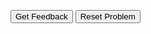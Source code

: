 <div id="websiteName-sortableTrash" class="sortable-code"></div> 
<div id="websiteName-sortable" class="sortable-code"></div> 
<div style="clear:both;"></div> 
<p> 
    <input id="websiteName-feedbackLink" value="Get Feedback" type="button" /> 
    <input id="websiteName-newInstanceLink" value="Reset Problem" type="button" /> 
</p> 
<script type="text/javascript"> 
(function(){
  var initial = "site = &quot;https://replit.com/&quot;\n" +
    "doubleSlash = site.index(&quot;//&quot;)\n" +
    "firstSlash = site.index(&quot;/&quot;,doubleSlash+2)\n" +
    "siteName = site[doubleSlash+2:firstSlash]\n" +
    "print(&quot;The website name is &quot;+siteName)";
  var parsonsPuzzle = new ParsonsWidget({
    "sortableId": "websiteName-sortable",
    "max_wrong_lines": 10,
    "grader": ParsonsWidget._graders.LineBasedGrader,
    "exec_limit": 2500,
    "can_indent": false,
    "x_indent": 50,
    "lang": "en",
    "show_feedback": true
  });
  parsonsPuzzle.init(initial);
  parsonsPuzzle.shuffleLines();
  $("#websiteName-newInstanceLink").click(function(event){ 
      event.preventDefault(); 
      parsonsPuzzle.shuffleLines(); 
  }); 
  $("#websiteName-feedbackLink").click(function(event){ 
      event.preventDefault(); 
      parsonsPuzzle.getFeedback(); 
  }); 
})(); 
</script>
